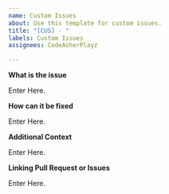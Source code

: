 ```yaml
---
name: Custom Issues
about: Use this template for custom issues.
title: "[CUS] - "
labels: Custom Issues
assignees: CodeAsherPlayz

---
```


**What is the issue**

Enter Here.

**How can it be fixed**

Enter Here.

**Additional Context**

Enter Here.

**Linking Pull Request or Issues**

Enter Here.
